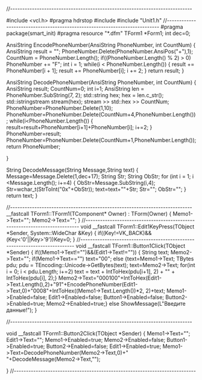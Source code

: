 //---------------------------------------------------------------------------

#include <vcl.h>
#pragma hdrstop
#include <sstream>
#include "Unit1.h"
//---------------------------------------------------------------------------
#pragma package(smart_init)
#pragma resource "*.dfm"
TForm1 *Form1;
int dec=0;

AnsiString EncodePhoneNumber(AnsiString PhoneNumber, int CountNum)
{
 AnsiString result = "";
 PhoneNumber.Delete(PhoneNumber.AnsiPos("+"),1);
 CountNum = PhoneNumber.Length();
 if((PhoneNumber.Length() % 2) > 0)
   PhoneNumber += "F";
 int i = 1;
 while(i < PhoneNumber.Length())
   {
	result += PhoneNumber[i + 1];
	result += PhoneNumber[i];
	i += 2;
   }
 return result;
}

AnsiString DecodePhoneNumber(AnsiString PhoneNumber, int CountNum)
{
 AnsiString result; CountNum=0;  int i=1;
AnsiString len = PhoneNumber.SubString(7, 2);
   std::string hex;
	hex = len.c_str();
	std::istringstream stream(hex);
	stream >> std::hex >> CountNum;
	PhoneNumber=PhoneNumber.Delete(1,10);
	PhoneNumber=PhoneNumber.Delete(CountNum+4,PhoneNumber.Length());
  while(i<PhoneNumber.Length())
  {
	result=result+PhoneNumber[i+1]+PhoneNumber[i];
	i+=2;
  }
   PhoneNumber=result;
   PhoneNumber=PhoneNumber.Delete(CountNum+1,PhoneNumber.Length());
   return PhoneNumber;

}

String DecodeMessage(String Message,String text)
{
Message=Message.Delete(1,dec+17);
String Str;
String ObStr;
for (int i = 1; i <Message.Length(); i+=4) {
  ObStr=Message.SubString(i,4);
  Str=wchar_t(StrToInt("0x"+ObStr));
text=text+""+Str;
Str="";
ObStr="";
}
return text;
}

//---------------------------------------------------------------------------
__fastcall TForm1::TForm1(TComponent* Owner)
	: TForm(Owner)
{
 Memo1->Text="";
 Memo2->Text="";
}
//---------------------------------------------------------------------------
void __fastcall TForm1::Edit1KeyPress(TObject *Sender, System::WideChar &Key)
{
	if((Key!=VK_BACK)&&(Key<'0'||Key>'9'))Key=0;
}
//---------------------------------------------------------------------------
void __fastcall TForm1::Button1Click(TObject *Sender)
{
	if((Memo1->Text!="")&&(Edit1->Text!=""))
	{
	String text;
	Memo2->Text="";
	if(Memo1->Text=="")
	text="00";
   else
    {text=Memo1->Text;
	   TBytes pdu;
	pdu = TEncoding::Unicode->GetBytes(text);
   text=Memo2->Text;
   for(int i = 0; i < pdu.Length; i+=2)
		text = text + IntToHex(pdu[i+1], 2) + "" + IntToHex(pdu[i], 2);}
   Memo2->Text="000100"+IntToHex(Edit1->Text.Length(),2)+"91"+EncodePhoneNumber(Edit1->Text,0)+"0008"+IntToHex((Memo1->Text.Length())*2, 2)+text;
   Memo1->Enabled=false;
   Edit1->Enabled=false;
   Button1->Enabled=false;
   Button2->Enabled=true;
   Memo2->Enabled=true;}
   else
   ShowMessage(L"Введите данные!");
 }

//---------------------------------------------------------------------------

void __fastcall TForm1::Button2Click(TObject *Sender)
{
   Memo1->Text="";
   Edit1->Text="";
   Memo1->Enabled=true;
   Memo2->Enabled=false;
   Button1->Enabled=true;
   Button2->Enabled=false;
   Edit1->Enabled=true;
   Memo1->Text=DecodePhoneNumber(Memo2->Text,0)+"  "+DecodeMessage(Memo2->Text,"");


}
//---------------------------------------------------------------------------
